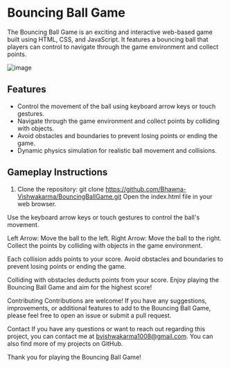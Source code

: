 # Bouncing Ball Game

The Bouncing Ball Game is an exciting and interactive web-based game built using HTML, CSS, and JavaScript. It features a bouncing ball that players can control to navigate through the game environment and collect points.


![image](https://github.com/Bhawna-Vishwakarma/BouncingBallGame/assets/84375799/65c5d206-b954-4787-bee5-7b760e100199)


## Features

- Control the movement of the ball using keyboard arrow keys or touch gestures.
- Navigate through the game environment and collect points by colliding with objects.
- Avoid obstacles and boundaries to prevent losing points or ending the game.
- Dynamic physics simulation for realistic ball movement and collisions.

## Gameplay Instructions

1. Clone the repository:
   git clone https://github.com/Bhawna-Vishwakarma/BouncingBallGame.git
Open the index.html file in your web browser.

Use the keyboard arrow keys or touch gestures to control the ball's movement.

Left Arrow: Move the ball to the left.
Right Arrow: Move the ball to the right.
Collect the points by colliding with objects in the game environment.

Each collision adds points to your score.
Avoid obstacles and boundaries to prevent losing points or ending the game.

Colliding with obstacles deducts points from your score.
Enjoy playing the Bouncing Ball Game and aim for the highest score!

Contributing
Contributions are welcome! If you have any suggestions, improvements, or additional features to add to the Bouncing Ball Game, please feel free to open an issue or submit a pull request.


Contact
If you have any questions or want to reach out regarding this project, you can contact me at bvishwakarma1008@gmail.com. You can also find more of my projects on GitHub.

Thank you for playing the Bouncing Ball Game!

